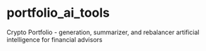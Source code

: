 # portfolio_ai_tools
Crypto Portfolio - generation, summarizer, and rebalancer artificial intelligence for financial advisors

